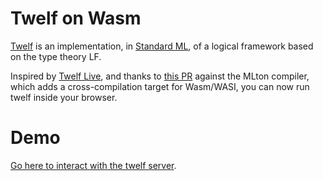 Twelf on Wasm
=============

[Twelf](http://twelf.org/wiki/Main_Page) is an implementation, in
[Standard ML](https://en.wikipedia.org/wiki/Standard_ML), of a logical
framework based on the type theory LF.

Inspired by [Twelf Live](https://twelf-live.onrender.com), and thanks
to [this PR](https://github.com/MLton/mlton/pull/550) against the
MLton compiler, which adds a cross-compilation target for Wasm/WASI,
you can now run twelf inside your browser.

Demo
====

[Go here to interact with the twelf server](https://jcreedcmu.github.io/twelf-wasm).
